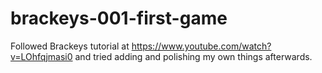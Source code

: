 # brackeys-001-first-game
Followed Brackeys tutorial at https://www.youtube.com/watch?v=LOhfqjmasi0 and tried adding and polishing my own things afterwards.
